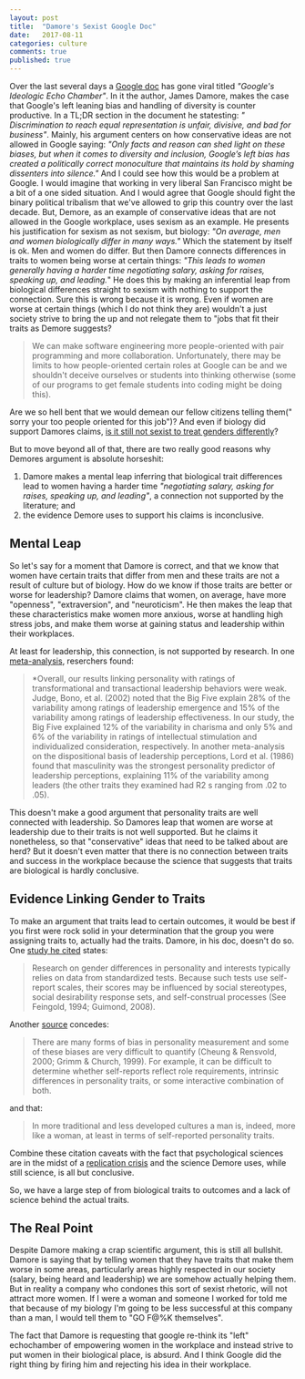```yaml
---
layout: post
title:  "Damore's Sexist Google Doc"
date:   2017-08-11
categories: culture
comments: true
published: true
---
```


Over the last several days a [Google doc](https://motherboard.vice.com/en_us/article/evzjww/here-are-the-citations-for-the-anti-diversity-manifesto-circulating-at-google) has gone viral titled *"Google's Ideologic Echo Chamber"*. In it the author, James Damore, makes the case that Google's left leaning bias and handling of diversity is counter productive.  In a TL;DR section in the document he statesting: *" Discrimination to reach equal representation is unfair, divisive, and bad for business"*.  Mainly, his argument centers on how conservative ideas are not allowed in Google saying: *"Only facts and reason can shed light on these biases, but when it comes to diversity and inclusion, Google’s left bias has created a politically correct monoculture that maintains its hold by shaming dissenters into silence."*  And I could see how this would be a problem at Google.  I would imagine that working in very liberal San Francisco might be a bit of a one sided situation.  And I would agree that Google should fight the binary political tribalism that we've allowed to grip this country over the last decade.  But, Demore, as an example of conservative ideas that are not allowed in the Google workplace, uses sexism as an example.  He presents his justification for sexism as not sexism, but biology: *"On average, men and women biologically differ in many ways."*  Which the statement by itself is ok.  Men and women do differ.  But then Damore connects differences in traits to women being worse at certain things: *"This leads to women generally having a harder time negotiating salary, asking for raises, speaking up, and leading.*" He does this by making an inferential leap from biological differences  straight to sexism with nothing to support the connection. Sure this is wrong because it is wrong.  Even if women are worse at certain things (which I do not think they are) wouldn't a just society strive to bring the up and not relegate them to "jobs that fit their traits as Demore suggests? 

> We can make software engineering more people-oriented with pair programming and more collaboration. Unfortunately, there may be limits to how people-oriented certain roles at Google can be and we shouldn't deceive ourselves or students into thinking otherwise (some of our programs to get female students into coding might be doing this).

Are we so hell bent that we would demean our fellow citizens telling them(" sorry your too people oriented for this job")? And even if biology did support Damores claims, [is it still not sexist to treat genders differently](https://medium.com/@parlezmoose/the-moral-hole-in-james-damores-diversity-memo-7a0f7b0a0c17)?

But to move beyond all of that, there are two really good reasons why Demores argument is absolute horseshit:
1.  Damore makes a mental leap inferring that biological trait differences lead to women having a harder time *"negotiating salary, asking for raises, speaking up, and leading"*, a connection not supported by the literature; and
2. the evidence Demore uses to support his claims is inconclusive. 

## Mental Leap
So let's say for a moment that Damore is correct, and that we know that women have certain traits that differ from men and these traits are not a result of culture but of biology.  How do we know if those traits are better or worse for leadership?  Damore claims that women, on average, have more "openness", "extraversion", and "neuroticism".  He then makes the leap that these characteristics make women more anxious, worse at handling high stress jobs, and make them worse at gaining status and leadership within their workplaces. 

At least for leadership, this connection, is not supported by research.  In one [meta-analysis](https://pdfs.semanticscholar.org/5550/fba0dc3f7845f2b1abed88248e20a45f8d5e.pdf), reserchers found: 

> *Overall, our results linking personality with ratings of transformational and transactional leadership behaviors were weak. Judge, Bono, et al. (2002) noted that the Big Five explain 28% of the variability among ratings of leadership emergence and 15% of the variability among ratings of leadership effectiveness. In our study, the Big Five explained 12% of the variability in charisma and only
5% and 6% of the variability in ratings of intellectual stimulation and individualized consideration, respectively. In another meta-analysis on the dispositional basis of leadership perceptions, Lord et al. (1986) found that masculinity was the strongest personality predictor of leadership perceptions, explaining 11% of the variability among leaders (the other traits they examined had R2 s ranging from .02 to .05).

This doesn't make a good argument that personality traits are well connected with leadership.  So Damores leap that women are worse at leadership due to their traits is not well supported.  But he claims it nonetheless, so that "conservative" ideas that need to be talked about are herd? But it doesn't even matter that there is no connection between traits and success in the workplace because the science that suggests that traits are biological is hardly conclusive. 

## Evidence Linking Gender to Traits

To make an argument that traits lead to certain outcomes, it would be best if you first were rock solid in your determination that the group you were assigning traits to, actually had the traits.  Damore, in his doc, doesn't do so.  One [study he cited](http://onlinelibrary.wiley.com/wol1/doi/10.1111/j.1751-9004.2010.00320.x/abstract) states: 

> Research on gender differences in personality and interests typically relies on data from standardized tests. Because such tests use self-report scales, their scores may be influenced by social stereotypes, social desirability response sets, and self-construal processes (See Feingold, 1994; Guimond, 2008).

Another [source](http://www.bradley.edu/dotAsset/165918.pdf) concedes: 

>There are many forms of bias in personality measurement and some of these biases are very difficult to quantify (Cheung & Rensvold, 2000; Grimm & Church, 1999). For example, it can be difficult to determine whether self-reports reflect role requirements, intrinsic differences in personality traits, or some interactive combination of both.

and that: 

> In more traditional and less developed cultures a man is, indeed, more like a woman, at least in terms of self-reported personality traits.

Combine these citation caveats with the fact that psychological sciences are in the midst of a [replication crisis](https://en.wikipedia.org/wiki/Replication_crisis) and the science Demore uses, while still science, is all but conclusive.   

So, we have a large step of from biological traits to outcomes and a lack of science behind the actual traits. 

## The Real Point
Despite Damore making a crap scientific argument, this is still all bullshit.  Damore is saying that by telling women that they have traits that make them worse in some areas, particularly areas highly respected in our society (salary, being heard and leadership) we are somehow actually helping them.   But in reality a company who condones this sort of sexist rhetoric, will not attract more women.  If I were a woman and someone I worked for told me that because of my biology I'm going to be less successful at this company than a man, I would tell them to "GO F@%K themselves".

The fact that Damore is requesting that google re-think  its "left" echochamber of empowering women in the workplace and instead strive to put women in their biological place, is absurd.  And I think Google did the right thing by firing him and rejecting his idea in their workplace. 

